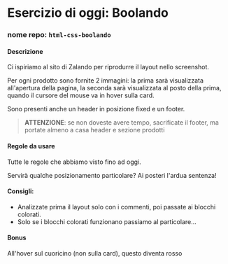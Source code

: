 # Esercizio di oggi: Boolando
### nome repo: `html-css-boolando`

#### Descrizione
Ci ispiriamo al sito di Zalando per riprodurre il layout nello screenshot.

Per ogni prodotto sono fornite 2 immagini: la prima sarà visualizzata all'apertura della pagina, la seconda sarà visualizzata al posto della prima, quando il cursore del mouse va in hover sulla card.

Sono presenti anche un header in posizione fixed e un footer.

>**ATTENZIONE**: se non doveste avere tempo, sacrificate il footer, ma portate almeno a casa header e sezione prodotti

#### Regole da usare
Tutte le regole che abbiamo visto fino ad oggi.

Servirà qualche posizionamento particolare? Ai posteri l'ardua sentenza!

#### Consigli:
- Analizzate prima il layout solo con i commenti, poi passate ai blocchi colorati.
- Solo se i blocchi colorati funzionano passiamo al particolare...

#### Bonus
All'hover sul cuoricino (non sulla card), questo diventa rosso
